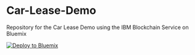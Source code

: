 # Car-Lease-Demo
Repository for the Car Lease Demo using the IBM Blockchain Service on Bluemix

[![Deploy to Bluemix](https://bluemix.net/deploy/button.png)](https://bluemix.net/deploy?repository=https://github.com/jpayne23/Car-Lease-Demo.git)
